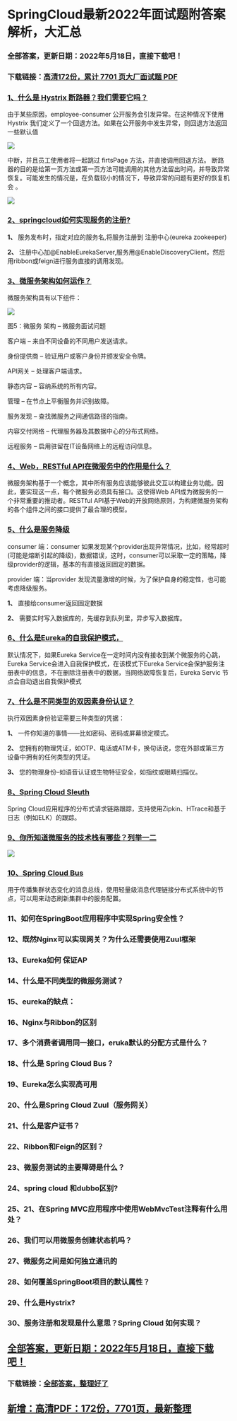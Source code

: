 # SpringCloud最新2022年面试题附答案解析，大汇总


### 全部答案，更新日期：2022年5月18日，直接下载吧！

### 下载链接：[高清172份，累计 7701 页大厂面试题  PDF](https://gitee.com/souyunku/DevBooks/blob/master/docs/index.md)



### [1、什么是 Hystrix 断路器？我们需要它吗？](https://gitee.com/souyunku/DevBooks/blob/master/docs/SpringCloud/SpringCloud最新2021年面试题附答案解析，大汇总.md#1什么是-hystrix-断路器我们需要它吗)  


由于某些原因，employee-consumer 公开服务会引发异常。在这种情况下使用 Hystrix 我们定义了一个回退方法。如果在公开服务中发生异常，则回退方法返回一些默认值

![](https://gitee.com/souyunkutech/souyunku-home/raw/master/images/souyunku-web/2020/5/2/01/44/45_13.png#alt=45%5C_13.png)

中断，并且员工使用者将一起跳过 firtsPage 方法，并直接调用回退方法。 断路器的目的是给第一页方法或第一页方法可能调用的其他方法留出时间，并导致异常恢复。可能发生的情况是，在负载较小的情况下，导致异常的问题有更好的恢复机会 。

![](https://gitee.com/souyunkutech/souyunku-home/raw/master/images/souyunku-web/2020/5/2/01/44/45_14.png#alt=45%5C_14.png)


### [2、springcloud如何实现服务的注册?](https://gitee.com/souyunku/DevBooks/blob/master/docs/SpringCloud/SpringCloud最新2021年面试题附答案解析，大汇总.md#2springcloud如何实现服务的注册)  


**1、** 服务发布时，指定对应的服务名,将服务注册到 注册中心(eureka zookeeper)

**2、** 注册中心加@EnableEurekaServer,服务用@EnableDiscoveryClient，然后用ribbon或feign进行服务直接的调用发现。


### [3、微服务架构如何运作？](https://gitee.com/souyunku/DevBooks/blob/master/docs/SpringCloud/SpringCloud最新2021年面试题附答案解析，大汇总.md#3微服务架构如何运作)  


微服务架构具有以下组件：

![](https://gitee.com/souyunkutech/souyunku-home/raw/master/images/souyunku-web/2019/08/0816/01/img_5.png#alt=img%5C_5.png)

图5：微服务 架构 – 微服务面试问题

客户端 – 来自不同设备的不同用户发送请求。

身份提供商 – 验证用户或客户身份并颁发安全令牌。

API网关 – 处理客户端请求。

静态内容 – 容纳系统的所有内容。

管理 – 在节点上平衡服务并识别故障。

服务发现 – 查找微服务之间通信路径的指南。

内容交付网络 – 代理服务器及其数据中心的分布式网络。

远程服务 – 启用驻留在IT设备网络上的远程访问信息。


### [4、Web，RESTful API在微服务中的作用是什么？](https://gitee.com/souyunku/DevBooks/blob/master/docs/SpringCloud/SpringCloud最新2021年面试题附答案解析，大汇总.md#4webrestful-api在微服务中的作用是什么)  


微服务架构基于一个概念，其中所有服务应该能够彼此交互以构建业务功能。因此，要实现这一点，每个微服务必须具有接口。这使得Web API成为微服务的一个非常重要的推动者。RESTful API基于Web的开放网络原则，为构建微服务架构的各个组件之间的接口提供了最合理的模型。


### [5、什么是服务降级](https://gitee.com/souyunku/DevBooks/blob/master/docs/SpringCloud/SpringCloud最新2021年面试题附答案解析，大汇总.md#5什么是服务降级)  


consumer 端：consumer 如果发现某个provider出现异常情况，⽐如，经常超时(可能是熔断引起的降级)，数据错误，这时，consumer可以采取⼀定的策略，降级provider的逻辑，基本的有直接返回固定的数据。

provider 端：当provider 发现流量激增的时候，为了保护⾃身的稳定性，也可能考虑降级服务。

**1、** 直接给consumer返回固定数据

**2、** 需要实时写⼊数据库的，先缓存到队列⾥，异步写⼊数据库。


### [6、什么是Eureka的自我保护模式，](https://gitee.com/souyunku/DevBooks/blob/master/docs/SpringCloud/SpringCloud最新2021年面试题附答案解析，大汇总.md#6什么是eureka的自我保护模式)  


默认情况下，如果Eureka Service在一定时间内没有接收到某个微服务的心跳，Eureka Service会进入自我保护模式，在该模式下Eureka Service会保护服务注册表中的信息，不在删除注册表中的数据，当网络故障恢复后，Eureka Servic 节点会自动退出自我保护模式


### [7、什么是不同类型的双因素身份认证？](https://gitee.com/souyunku/DevBooks/blob/master/docs/SpringCloud/SpringCloud最新2021年面试题附答案解析，大汇总.md#7什么是不同类型的双因素身份认证)  


执行双因素身份验证需要三种类型的凭据：

**1、** 一件你知道的事情——比如密码、密码或屏幕锁定模式。

**2、** 您拥有的物理凭证，如OTP、电话或ATM卡，换句话说，您在外部或第三方设备中拥有的任何类型的凭证。

**3、** 您的物理身份–如语音认证或生物特征安全，如指纹或眼睛扫描仪。


### [8、Spring Cloud Sleuth](https://gitee.com/souyunku/DevBooks/blob/master/docs/SpringCloud/SpringCloud最新2021年面试题附答案解析，大汇总.md#8spring-cloud-sleuth)  


Spring Cloud应用程序的分布式请求链路跟踪，支持使用Zipkin、HTrace和基于日志（例如ELK）的跟踪。


### [9、你所知道微服务的技术栈有哪些？列举一二](https://gitee.com/souyunku/DevBooks/blob/master/docs/SpringCloud/SpringCloud最新2021年面试题附答案解析，大汇总.md#9你所知道微服务的技术栈有哪些列举一二)  


![](https://gitee.com/souyunkutech/souyunku-home/raw/master/images/souyunku-web/2020/5/2/010/39/49_2.png#alt=49%5C_2.png)


### [10、Spring Cloud Bus](https://gitee.com/souyunku/DevBooks/blob/master/docs/SpringCloud/SpringCloud最新2021年面试题附答案解析，大汇总.md#10spring-cloud-bus)  


用于传播集群状态变化的消息总线，使用轻量级消息代理链接分布式系统中的节点，可以用来动态刷新集群中的服务配置。


### 11、如何在SpringBoot应用程序中实现Spring安全性？
### 12、既然Nginx可以实现网关？为什么还需要使用Zuul框架
### 13、Eureka如何 保证AP
### 14、什么是不同类型的微服务测试？
### 15、eureka的缺点：
### 16、Nginx与Ribbon的区别
### 17、多个消费者调⽤同⼀接⼝，eruka默认的分配⽅式是什么？
### 18、什么是 Spring Cloud Bus？
### 19、Eureka怎么实现高可用
### 20、什么是Spring Cloud Zuul（服务网关）
### 21、什么是客户证书？
### 22、Ribbon和Feign的区别？
### 23、微服务测试的主要障碍是什么？
### 24、spring cloud 和dubbo区别?
### 25、21、在Spring MVC应用程序中使用WebMvcTest注释有什么用处？
### 26、我们可以用微服务创建状态机吗？
### 27、微服务之间是如何独⽴通讯的
### 28、如何覆盖SpringBoot项目的默认属性？
### 29、什么是Hystrix?
### 30、服务注册和发现是什么意思？Spring Cloud 如何实现？





## [全部答案，更新日期：2022年5月18日，直接下载吧！](https://gitee.com/souyunku/DevBooks/blob/master/docs/daan.md)

### 下载链接：[全部答案，整理好了](https://gitee.com/souyunku/DevBooks/blob/master/docs/daan.md)




## [新增：高清PDF：172份，7701页，最新整理](https://gitee.com/souyunku/DevBooks/blob/master/docs/daan.md)




